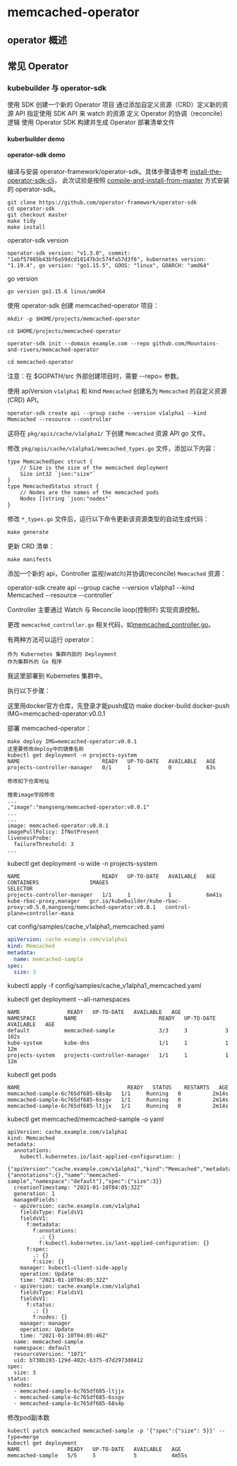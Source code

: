 # memcached-operator

## operator 概述



## 常见 Operator



### kubebuilder 与 operator-sdk

使用 SDK 创建一个新的 Operator 项目
通过添加自定义资源（CRD）定义新的资源 API
指定使用 SDK API 来 watch 的资源
定义 Operator 的协调（reconcile）逻辑
使用 Operator SDK 构建并生成 Operator 部署清单文件

#### kuberbuilder demo



#### operator-sdk demo

编译与安装 operator-framework/operator-sdk。具体步骤请参考 [install-the-operator-sdk-cli](https://github.com/operator-framework/operator-sdk/blob/master/doc/user/install-operator-sdk.md#install-the-operator-sdk-cli)，
此次试验是按照 [compile-and-install-from-master](https://github.com/operator-framework/operator-sdk/blob/master/doc/user/install-operator-sdk.md#compile-and-install-from-master) 方式安装的 operator-sdk。

```
git clone https://github.com/operator-framework/operator-sdk
cd operator-sdk
git checkout master
make tidy
make install
```

operator-sdk version

```
operator-sdk version: "v1.3.0", commit: "1abf57985b43bf6a59dcd18147b3c574fa57d3f6", kubernetes version: "1.19.4", go version: "go1.15.5", GOOS: "linux", GOARCH: "amd64"
```

go version

```
go version go1.15.6 linux/amd64
```

使用 operator-sdk 创建 memcached-operator 项目：
```
mkdir -p $HOME/projects/memcached-operator

cd $HOME/projects/memcached-operator

operator-sdk init --domain example.com --repo github.com/Mountains-and-rivers/memcached-operator

cd memcached-operator
```

注意：在 $GOPATH/src 外部创建项目时，需要 --repo=<path> 参数。

使用 apiVersion `v1alpha1` 和 kind `Memcached` 创建名为 `Memcached` 的自定义资源(CRD) API。

`operator-sdk create api --group cache --version v1alpha1 --kind Memcached --resource --controller`

这将在 `pkg/apis/cache/v1alpha1/` 下创建 `Memcached` 资源 API go 文件。

修改 `pkg/apis/cache/v1alpha1/memcached_types.go` 文件，添加以下内容：

```
type MemcachedSpec struct {
	// Size is the size of the memcached deployment
	Size int32 `json:"size"`
}
type MemcachedStatus struct {
	// Nodes are the names of the memcached pods
	Nodes []string `json:"nodes"`
}
```

修改 `*_types.go` 文件后，运行以下命令更新该资源类型的自动生成代码：

`make generate`

更新 CRD 清单：

`make manifests`

添加一个新的 api，Controller 监视(watch)并协调(reconcile) `Memcached` 资源：

operator-sdk create api --group cache --version v1alpha1 --kind Memcached --resource --controller`

Controller 主要通过 Watch 与 Reconcile loop(控制环) 实现资源控制。

更改 `memcached_controller.go` 相关代码，如[memcached_controller.go](https://github.com/Mountains-and-rivers/memcached-operator/blob/master/controllers/memcached_controller.go)。

有两种方法可以运行 operator：

    作为 Kubernetes 集群内部的 Deployment
    作为集群外的 Go 程序

我这里部署到 Kubernetes 集群中。

执行以下步骤：

这里用docker官方仓库，先登录才能push成功
make docker-build docker-push IMG=memcached-operator:v0.0.1

部署 memcached-operator：

```
make deploy IMG=memcached-operator:v0.0.1
这里要修改deploy中的镜像名称
kubectl get deployment -n projects-system
NAME                          READY   UP-TO-DATE   AVAILABLE   AGE
projects-controller-manager   0/1     1            0           63s

修改如下仓库地址

搜索image字段修改
...
,"image":"mangseng/memcached-operator:v0.0.1"
...
...
image: memcached-operator:v0.0.1
imagePullPolicy: IfNotPresent
livenessProbe:
  failureThreshold: 3
...
```

 kubectl get deployment -o wide -n projects-system

```
NAME                          READY   UP-TO-DATE   AVAILABLE   AGE     CONTAINERS                IMAGES                                                                         SELECTOR
projects-controller-manager   1/1     1            1           6m41s   kube-rbac-proxy,manager   gcr.io/kubebuilder/kube-rbac-proxy:v0.5.0,mangseng/memcached-operator:v0.0.1   control-plane=controller-mana
```

cat config/samples/cache_v1alpha1_memcached.yaml

```yaml
apiVersion: cache.example.com/v1alpha1
kind: Memcached
metadata:
  name: memcached-sample
spec:
  size: 3
```

kubectl apply -f config/samples/cache_v1alpha1_memcached.yaml

 kubectl get deployment --all-namespaces

```
NAME               READY   UP-TO-DATE   AVAILABLE   AGE
NAMESPACE         NAME                          READY   UP-TO-DATE   AVAILABLE   AGE
default           memcached-sample              3/3     3            3           102s
kube-system       kube-dns                      1/1     1            1           12m
projects-system   projects-controller-manager   1/1     1            1           12m
```

kubectl get pods

```
NAME                                  READY   STATUS    RESTARTS   AGE
memcached-sample-6c765df685-68s4p   1/1     Running   0          2m14s
memcached-sample-6c765df685-6ssgv   1/1     Running   0          2m14s
memcached-sample-6c765df685-ltjjx   1/1     Running   0          2m14s
```

kubectl get memcached/memcached-sample -o yaml

```
apiVersion: cache.example.com/v1alpha1
kind: Memcached
metadata:
  annotations:
    kubectl.kubernetes.io/last-applied-configuration: |
      {"apiVersion":"cache.example.com/v1alpha1","kind":"Memcached","metadata":{"annotations":{},"name":"memcached-sample","namespace":"default"},"spec":{"size":3}}
  creationTimestamp: "2021-01-10T04:05:32Z"
  generation: 1
  managedFields:
  - apiVersion: cache.example.com/v1alpha1
    fieldsType: FieldsV1
    fieldsV1:
      f:metadata:
        f:annotations:
          .: {}
          f:kubectl.kubernetes.io/last-applied-configuration: {}
      f:spec:
        .: {}
        f:size: {}
    manager: kubectl-client-side-apply
    operation: Update
    time: "2021-01-10T04:05:32Z"
  - apiVersion: cache.example.com/v1alpha1
    fieldsType: FieldsV1
    fieldsV1:
      f:status:
        .: {}
        f:nodes: {}
    manager: manager
    operation: Update
    time: "2021-01-10T04:05:46Z"
  name: memcached-sample
  namespace: default
  resourceVersion: "1071"
  uid: b738b193-129d-402c-b375-d7d2973d8412
spec:
  size: 3
status:
  nodes:
  - memcached-sample-6c765df685-ltjjx
  - memcached-sample-6c765df685-6ssgv
  - memcached-sample-6c765df685-68s4p
```

修改pod副本数
```
kubectl patch memcached memcached-sample -p '{"spec":{"size": 5}}' --type=merge
kubectl get deployment
NAME               READY   UP-TO-DATE   AVAILABLE   AGE
memcached-sample   5/5     5            5           4m55s

```
